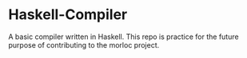 # Haskell-Compiler
A basic compiler written in Haskell. This repo is practice for the future purpose of contributing to the morloc project.
